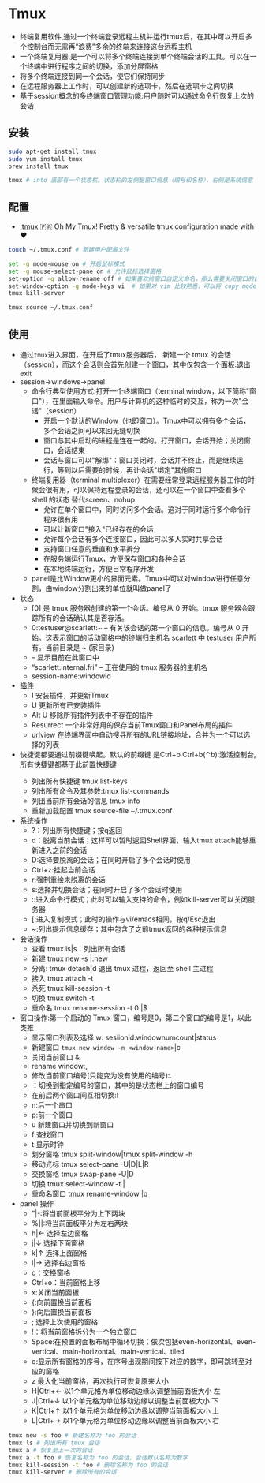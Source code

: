 # Tmux

* 终端复用软件,通过一个终端登录远程主机并运行tmux后，在其中可以开启多个控制台而无需再“浪费”多余的终端来连接这台远程主机
* 一个终端复用器,是一个可以将多个终端连接到单个终端会话的工具。可以在一个终端中进行程序之间的切换，添加分屏窗格
* 将多个终端连接到同一个会话，使它们保持同步
* 在远程服务器上工作时，可以创建新的选项卡，然后在选项卡之间切换
* 基于session概念的多终端窗口管理功能:用户随时可以通过命令行恢复上次的会话

## 安装

```sh
sudo apt-get install tmux
sudo yum install tmux
brew install tmux

tmux # into 底部有一个状态栏。状态栏的左侧是窗口信息（编号和名称），右侧是系统信息
```

## 配置

* [.tmux](https://github.com/gpakosz/.tmux)  🇫🇷 Oh My Tmux! Pretty & versatile tmux configuration made with ❤️

```sh
touch ~/.tmux.conf # 新建用户配置文件

set -g mode-mouse on # 开启鼠标模式
set -g mouse-select-pane on # 允许鼠标选择窗格
set-option -g allow-rename off # 如果喜欢给窗口自定义命名，那么需要关闭窗口的自动命名
set-window-option -g mode-keys vi  # 如果对 vim 比较熟悉，可以将 copy mode 的快捷键换成 vi 模式
tmux kill-server

tmux source ~/.tmux.conf
```

## 使用

* 通过`tmux`进入界面，在开启了tmux服务器后， 新建一个 tmux 的会话（session），而这个会话则会首先创建一个窗口，其中仅包含一个面板.退出exit
* session->windows->panel
  - 命令行典型使用方式:打开一个终端窗口（terminal window，以下简称"窗口"），在里面输入命令。用户与计算机的这种临时的交互，称为一次"会话"（session）
    + 开启一个默认的Window（也即窗口）。Tmux中可以拥有多个会话，多个会话之间可以来回无缝切换
     + 窗口与其中启动的进程是连在一起的。打开窗口，会话开始；关闭窗口，会话结束
     + 会话与窗口可以"解绑"：窗口关闭时，会话并不终止，而是继续运行，等到以后需要的时候，再让会话"绑定"其他窗口
  - 终端复用器（terminal multiplexer）在需要经常登录远程服务器工作的时候会很有用，可以保持远程登录的会话，还可以在一个窗口中查看多个 shell 的状态 替代screen、nohup
     + 允许在单个窗口中，同时访问多个会话。这对于同时运行多个命令行程序很有用
     + 可以让新窗口"接入"已经存在的会话
     + 允许每个会话有多个连接窗口，因此可以多人实时共享会话
     + 支持窗口任意的垂直和水平拆分
     + 在服务端运行Tmux，方便保存窗口和各种会话
     + 在本地终端运行，方便日常程序开发
  - panel是比Window更小的界面元素。Tmux中可以对window进行任意分割，由window分割出来的单位就叫做panel了
* 状态
  - [0] 是 tmux 服务器创建的第一个会话。编号从 0 开始。tmux 服务器会跟踪所有的会话确认其是否存活。
  - 0:testuser@scarlett:~ – 有关该会话的第一个窗口的信息。编号从 0 开始。这表示窗口的活动窗格中的终端归主机名 scarlett 中 testuser 用户所有。当前目录是 ~ (家目录)
  - – 显示目前在此窗口中
  - “scarlett.internal.fri” – 正在使用的 tmux 服务器的主机名
  - session-name:windowid
* [插件](https://github.com/tmux-plugins)
  - <prefix> I 安装插件，并更新Tmux
  - <prefix> U 更新所有已安装插件
  - <prefix> Alt U 移除所有插件列表中不存在的插件
  - Resurrect 一个非常好用的保存当前Tmux窗口和Panel布局的插件
  - urlview 在终端界面中自动搜寻所有的URL链接地址，合并为一个可以选择的列表
* 快捷键都要通过前缀键唤起。默认的前缀键 <prefix> 是Ctrl+b Ctrl+b(⌃b):激活控制台,所有快捷键都基于此前置快捷键
  - 列出所有快捷键 tmux list-keys
  - 列出所有命令及其参数:tmux list-commands
  - 列出当前所有会话的信息 tmux info
  - 重新加载配置 tmux source-file ~/.tmux.conf
* 系统操作
  - ?：列出所有快捷键；按q返回
  - d：脱离当前会话；这样可以暂时返回Shell界面，输入tmux attach能够重新进入之前的会话
  - D:选择要脱离的会话；在同时开启了多个会话时使用
  - Ctrl+z:挂起当前会话
  - r:强制重绘未脱离的会话
  - s:选择并切换会话；在同时开启了多个会话时使用
  - ::进入命令行模式；此时可以输入支持的命令，例如kill-server可以关闭服务器
  - [:进入复制模式；此时的操作与vi/emacs相同，按q/Esc退出
  - ~:列出提示信息缓存；其中包含了之前tmux返回的各种提示信息
* 会话操作
  - 查看 tmux ls|s：列出所有会话
  - 新建 tmux new -s <session-name>|:new
  - 分离: tmux detach|d 退出 tmux 进程，返回至 shell 主进程
  - 接入 tmux attach -t <session-name>
  - 杀死 tmux kill-session -t <session-name>
  - 切换 tmux switch -t <session-name>
  - 重命名 tmux rename-session -t 0 <new-name>|$
* 窗口操作:第一个启动的 Tmux 窗口，编号是0，第二个窗口的编号是1，以此类推
  - 显示窗口列表及选择 w: sesiionid:windownumcount|status
  - 新建窗口 `tmux new-window -n <window-name>`|c
  - 关闭当前窗口 &
  - rename window:,
  - 修改当前窗口编号(只能变为没有使用的编号):.
  - <number>：切换到指定编号的窗口，其中的<number>是状态栏上的窗口编号
  - 在前后两个窗口间互相切换:l
  - n:后一个串口
  - p:前一个窗口
  - u 新建窗口并切换到新窗口
  - f:查找窗口
  - t:显示时钟
  - 划分窗格 tmux split-window|tmux split-window -h
  - 移动光标 tmux select-pane -U|D|L|R
  - 交换窗格 tmux swap-pane -U|D
  - 切换 tmux select-window -t <window-number>|<window-name>
  - 重命名窗口  tmux rename-window <new-name>|q
* panel 操作
  - ”|-:将当前面板平分为上下两块
  - %||:将当前面板平分为左右两块
  - h|← 选择左边窗格
  - j|↓ 选择下面窗格
  - k|↑ 选择上面窗格
  - l|→ 选择右边窗格
  - o：交换窗格
  - Ctrl+o：当前窗格上移
  - x:关闭当前面板
  - {:向前置换当前面板
  - }:向后置换当前面板
  - ; 选择上次使用的窗格
  - !：将当前窗格拆分为一个独立窗口
  - Space:在预置的面板布局中循环切换；依次包括even-horizontal、even-vertical、main-horizontal、main-vertical、tiled
  - q:显示所有窗格的序号，在序号出现期间按下对应的数字，即可跳转至对应的窗格
  - z 最大化当前窗格，再次执行可恢复原来大小
  - H|Ctrl+← 以1个单元格为单位移动边缘以调整当前面板大小 左
  - J|Ctrl+↓ 以1个单元格为单位移动边缘以调整当前面板大小 下
  - K|Ctrl+↑ 以1个单元格为单位移动边缘以调整当前面板大小 上
  - L|Ctrl+→ 以1个单元格为单位移动边缘以调整当前面板大小 右

```sh
tmux new -s foo # 新建名称为 foo 的会话
tmux ls # 列出所有 tmux 会话
tmux a # 恢复至上一次的会话
tmux a -t foo # 恢复名称为 foo 的会话，会话默认名称为数字
tmux kill-session -t foo # 删除名称为 foo 的会话
tmux kill-server # 删除所有的会话
```
